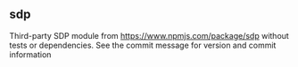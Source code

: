 ## sdp
Third-party SDP module from
  https://www.npmjs.com/package/sdp
without tests or dependencies. See the commit message for version
and commit information
